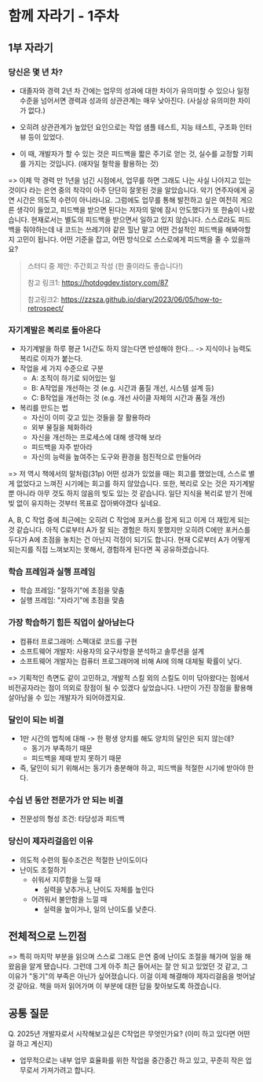# 함께 자라기 - 1주차



## 1부 자라기



### 당신은 몇 년 차?

* 대졸자와 경력 2년 차 간에는 업무의 성과에 대한 차이가 유의미할 수 있으나 일정 수준을 넘어서면 경력과 성과의 상관관계는 매우 낮아진다. (사실상 유의미한 차이가 없다.)
* 오히려 상관관계가 높았던 요인으로는 작업 샘플 테스트, 지능 테스트, 구조화 인터뷰 등이 있었다.

* 이 때, 개발자가 할 수 있는 것은 피드백을 짧은 주기로 얻는 것, 실수를 교정할 기회를 가지는 것입니다. (애자일 철학을 활용하는 것)



=> 이제 막 경력 만 1년을 넘긴 시점에서, 업무를 하면 그래도 나는 사실 나아지고 있는 것이다 라는 은연 중의 착각이 아주 단단히 잘못된 것을 알았습니다. 악기 연주자에게 공연 시간은 의도적 수련이 아니라니요. 그럼에도 업무를 통해 발전하고 싶은 여전히 게으른 생각이 들었고, 피드백을 받으면 된다는 저자의 말에 잠시 안도했다가 또 한숨이 나왔습니다. 현재로서는 별도의 피드백을 받으면서 일하고 있지 않습니다. 스스로라도 피드백을 줘야하는데 내 코드는 쓰레기야 같은 힐난 말고 어떤 건설적인 피드백을 해봐야할지 고민이 됩니다. 어떤 기준을 잡고, 어떤 방식으로 스스로에게 피드백을 줄 수 있을까요?

> 스터디 중 제안: 주간회고 작성 (한 줄이라도 좋습니다!)
>
> 참고 링크1: https://hotdogdev.tistory.com/87
>
> 참고링크2: https://zzsza.github.io/diary/2023/06/05/how-to-retrospect/



### 자기계발은 복리로 돌아온다

* 자기계발을 하루 평균 1시간도 하지 않는다면 반성해야 한다... -> 지식이나 능력도 복리로 이자가 붙는다.
* 작업을 세 가지 수준으로 구분
  * A: 조직이 하기로 되어있는 일
  * B: A작업을 개선하는 것 (e.g. 시간과 품질 개선, 시스템 설계 등)
  * C: B작업을 개선하는 것 (e.g. 개선 사이클 자체의 시간과 품질 개선)
* 복리를 만드는 법
  * 자신이 이미 갖고 있는 것들을 잘 활용하라
  * 외부 물질을 체화하라
  * 자신을 개선하는 프로세스에 대해 생각해 보라
  * 피드백을 자주 받아라
  * 자신의 능력을 높여주는 도구와 환경을 점진적으로 만들어라

=> 저 역시 책에서의 말처럼(31p) 어떤 성과가 있었을 때는 회고를 했었는데, 스스로 별 게 없었다고 느껴진 시기에는 회고를 하지 않았습니다. 또한, 복리로 오는 것은 자기계발 뿐 아니라 아무 것도 하지 않음의 빚도 있는 것 같습니다. 일단 지식을 복리로 받기 전에 빚 없이 유지하는 것부터 목표로 잡아봐야겠다 싶네요.

A, B, C 작업 중에 최근에는 오히려 C 작업에 포커스를 잡게 되고 이게 더 재밌게 되는 것 같습니다. 아직 C로부터 A가 잘 되는 경험은 하지 못했지만 오히려 C에만 포커스를 두다가 A에 초점을 놓치는 건 아닌지 걱정이 되기도 합니다. 현재 C로부터 A가 어떻게 되는지를 직접 느껴보지는 못해서, 경험하게 된다면 꼭 공유하겠습니다.



### 학습 프레임과 실행 프레임

* 학습 프레임: "잘하기"에 초점을 맞춤
* 실행 프레임: "자라기"에 초점을 맞춤



### 가장 학습하기 힘든 직업이 살아남는다

* 컴퓨터 프로그래머: 스펙대로 코드를 구현
* 소프트웨어 개발자: 사용자의 요구사항을 분석하고 솔루션을 설계
* 소프트웨어 개발자는 컴퓨터 프로그래머에 비해 AI에 의해 대체될 확률이 낮다.

=> 기획적인 측면도 같이 고민하고, 개발적 스킬 외의 스킬도 이미 닦아왔다는 점에서 비전공자라는 점이 의외로 장점이 될 수 있겠다 싶었습니다. 나만이 가진 장점을 활용해 살아남을 수 있는 개발자가 되어야겠지요.



### 달인이 되는 비결

* 1만 시간의 법칙에 대해 -> 한 평생 양치를 해도 양치의 달인은 되지 않는데?
  * 동기가 부족하기 때문
  * 피드백을 제때 받지 못하기 때문
* 즉, 달인이 되기 위해서는 동기가 충분해야 하고, 피드백을 적절한 시기에 받아야 한다.



### 수십 년 동안 전문가가 안 되는 비결

* 전문성의 형성 조건: 타당성과 피드백



### 당신이 제자리걸음인 이유

* 의도적 수련의 필수조건은 적절한 난이도이다
* 난이도 조절하기
  * 쉬워서 지루함을 느낄 때
    * 실력을 낮추거나, 난이도 자체를 높인다 
  * 어려워서 불안함을 느낄 때
    * 실력을 높이거나, 일의 난이도를 낮춘다.



## 전체적으로 느낀점



=> 특히 마지막 부분을 읽으며 스스로 그래도 은연 중에 난이도 조절을 해가며 일을 해왔음을 알게 됐습니다. 그런데 그게 아주 최근 들어서는 잘 안 되고 있었던 것 같고, 그 이유가 "동기"의 부족은 아닌가 싶어졌습니다. 이걸 이제 해결해야 제자리걸음을 벗어날 것 같아요. 책을 마저 읽어가며 이 부분에 대한 답을 찾아보도록 하겠습니다.





## 공통 질문

Q. 2025년 개발자로서 시작해보고싶은 C작업은 무엇인가요? (이미 하고 있다면 어떤걸 하고 계신지)

- 업무적으로는 내부 업무 효율화를 위한 작업을 중간중간 하고 있고, 꾸준히 작은 업무로서 가져가려고 합니다.

